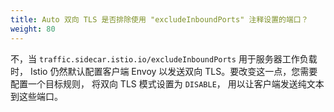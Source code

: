 ```yaml
---
title: Auto 双向 TLS 是否排除使用 "excludeInboundPorts" 注释设置的端口？
weight: 80
---
```


不，当 `traffic.sidecar.istio.io/excludeInboundPorts` 用于服务器工作负载时，
Istio 仍然默认配置客户端 Envoy 以发送双向 TLS。要改变这一点，您需要配置一个目标规则，
将双向 TLS 模式设置为 `DISABLE`，
用以让客户端发送纯文本到这些端口。
